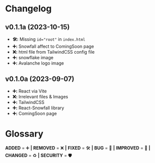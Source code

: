 # Changelog

## v0.1.1a (2023-10-15)
- **🛠️:** Missing `id="root"` in `index.html`
- **➕:** Snowfall affect to ComingSoon page
- **❌:** html file from TailwindCSS config file
- **➕:** snowflake image
- **➕:** Avalanche logo image

## v0.1.0a (2023-09-07)
- **➕:** React via Vite
- **❌:** Irrelevant files & Images
- **➕:** TailwindCSS 
- **➕:** React-Snowfall library
- **➕:** ComingSoon page

  
# Glossary
**ADDED** = ➕ **|**
**REMOVED** = ❌ **|**
**FIXED** = 🛠️ **|**
**BUG** = 🐞 **|**
**IMPROVED** = 🚀 **|**
**CHANGED** = ♻️ **|**
**SECURITY** = 🛡️ 
